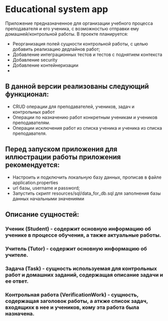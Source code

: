 # Educational system app
Приложение предназначенное для организации учебного процесса преподавателя и его ученика, 
с возможностью отправки ему домашней/контрольной работы. 
В проекте планируется:
- Реорганизация полей сущности контрольной работы, с целью добавить реализацию дедлайнов работ;
- Добавление интеграционных тестов и тестов с поднятием контекста
- Добавление security
- Добавление контейнеризации
- 
## В данной версии реализованы следующий функционал:
- CRUD операции для преподавателей, учеников, задач и контрольных работ
- Операции по назначению работ конкретным ученикам и учеников преподавателям.
- Операции исключения работ из списка ученика и ученика из списка преподавателя.

## Перед запуском приложения для иллюстрации работы приложения рекомендуется:
- Настроить и подключить локальную базу данных, прописав в файле application.properties 
- url базы, username и password;
- Запустить скрипт resources/sql/data_for_db.sql для заполнения базы данных начальными значениями

## Описание сущностей:
### Ученик (Student) - содержит основную информацию об ученике в процессе обучения, а также актуальные работы.
### Учитель (Tutor) - содержит основную информацию об учителе.
### Задача (Task) - сущность используемая для контрольных работ и домашних заданий, содержащая описание задачи и ее ответ.
### Контрольная работа (VerificationWork) -  сущность, содержащая заголовок работы, а аткже список задач, входящихк в нее и учеников, кому эта работа была назначена.


